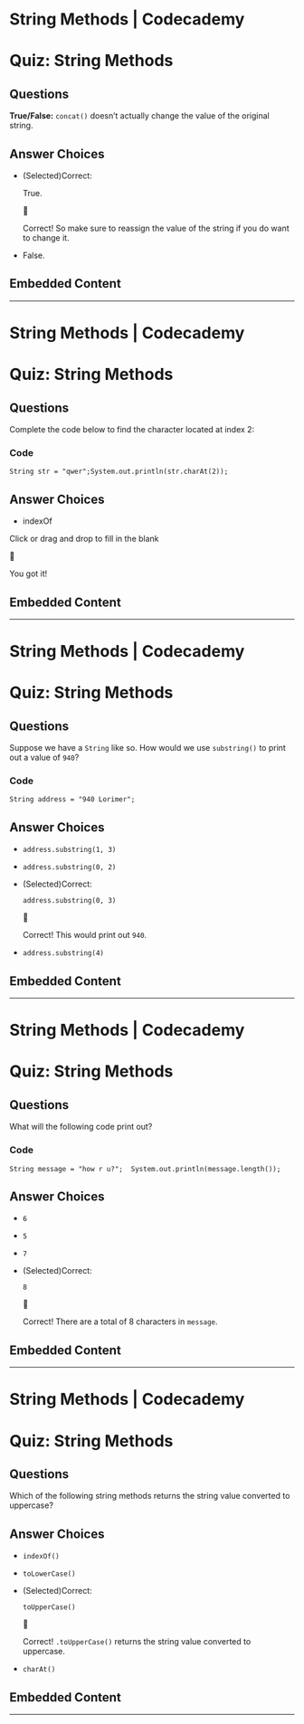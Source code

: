 # String Methods | Codecademy

# Quiz: String Methods

## Questions

**True/False:** `concat()` doesn’t actually change the value of the original string.

## Answer Choices

-   (Selected)Correct:

    True.

    👏

    Correct! So make sure to reassign the value of the string if you do want to change it.

-   False.

## Embedded Content

---

# String Methods | Codecademy

# Quiz: String Methods

## Questions

Complete the code below to find the character located at index 2:

### Code

```
String str = "qwer";System.out.println(str.charAt(2));
```

## Answer Choices

-   indexOf

Click or drag and drop to fill in the blank

👏

You got it!

## Embedded Content

---

# String Methods | Codecademy

# Quiz: String Methods

## Questions

Suppose we have a `String` like so. How would we use `substring()` to print out a value of `940`?

### Code

```
String address = "940 Lorimer";
```

## Answer Choices

-   `address.substring(1, 3)`
-   `address.substring(0, 2)`
-   (Selected)Correct:

    `address.substring(0, 3)`

    👏

    Correct! This would print out `940`.

-   `address.substring(4)`

## Embedded Content

---

# String Methods | Codecademy

# Quiz: String Methods

## Questions

What will the following code print out?

### Code

```
String message = "how r u?";  System.out.println(message.length());
```

## Answer Choices

-   `6`
-   `5`
-   `7`
-   (Selected)Correct:

    `8`

    👏

    Correct! There are a total of 8 characters in `message`.

## Embedded Content

---

# String Methods | Codecademy

# Quiz: String Methods

## Questions

Which of the following string methods returns the string value converted to uppercase?

## Answer Choices

-   `indexOf()`
-   `toLowerCase()`
-   (Selected)Correct:

    `toUpperCase()`

    👏

    Correct! `.toUpperCase()` returns the string value converted to uppercase.

-   `charAt()`

## Embedded Content

---
